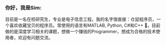 ### 你好，我是Sim:

目前是一名在校研究生，专业是电子信息工程。我的名字很直接：仓鼠程序员，一个喜欢收藏宝贝的程序员。常使用的语言有MATLAB, Python, C#和C++ :clap:。目前做的是深度学习相关的课题，想做一个赚钱的Programmer，想成为合格的技术使用者，欢迎有问题交流。
